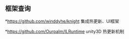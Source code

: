 ## 框架查询

*https://github.com/winddyhe/knight 集成热更新、UI框架

*https://github.com/Ourpalm/ILRuntime unity3D 热更新机制
